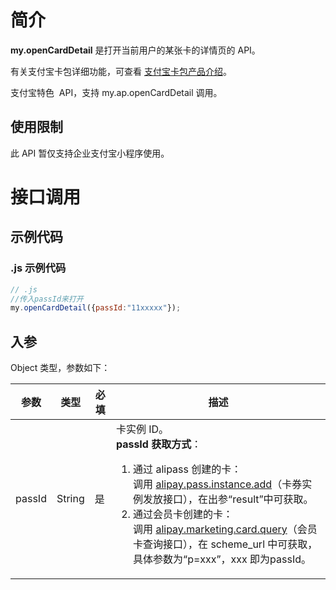 # 简介
**my.openCardDetail** 是打开当前用户的某张卡的详情页的 API。

有关支付宝卡包详细功能，可查看 [支付宝卡包产品介绍](https://opendocs.alipay.com/mini/introduce/voucher)。

支付宝特色  API，支持 my.ap.openCardDetail 调用。

## 使用限制
此 API 暂仅支持企业支付宝小程序使用。

# 接口调用

## 示例代码

### .js 示例代码
```javascript
// .js
//传入passId来打开
my.openCardDetail({passId:"11xxxxx"});
```

## 入参
Object 类型，参数如下：

| **参数** | **类型** | **必填** | **描述** |
| --- | --- | --- | --- |
| passId | String | 是 | 卡实例 ID。<br />**passId 获取方式**： <ol><li>通过 alipass 创建的卡：<br />调用 [alipay.pass.instance.add](https://opendocs.alipay.com/mini/02dodn)（卡券实例发放接口），在出参“result”中可获取。</li><li>通过会员卡创建的卡：<br />调用 [alipay.marketing.card.query](https://opendocs.alipay.com/mini/02drvi)（会员卡查询接口），在 scheme_url 中可获取，具体参数为“p=xxx”，xxx 即为passId。</li></ol>|
